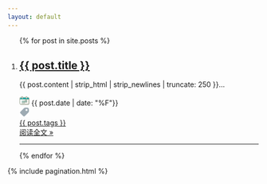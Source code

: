 ```yaml
---
layout: default
---
```


<div class="main-post-list hidden">

  <ol class="post-list">
   {% for post in site.posts %}
<!--                                       <li> -->
<!--                                         <a href="{{ post.url }}">{{ post.title }}</a> -->
<!--                                       </li> -->
    <li>
      <h2 class="post-list__post-title post-title"><a href="{{ post.url }}" title="访问 {{ post.title }}">{{ post.title }}</a></h2>
      <p class="excerpt">{{ post.content | strip_html | strip_newlines | truncate: 250 }}&hellip;</p>
      <div class="post-list__meta">
        <time datetime="{{post.date | date: date_to_xmlschema}}" class="post-list__meta--date date">
          <img src="/images/calendar.png" width="20px" />
          {{ post.date | date: "%F"}}</time>
        <div class = "tag-img-icon">
          <img src="/images/tag-icon.svg" width="20px" />
        </div>
        <a href="/tags">
          <div class = "post-list-icon-mate">
            <span class="post-list__meta--tags-right">{{ post.tags }}</span>
          </div>
          <div class = "post-list-small-mate">
          <a class="btn-border-small" href={{ post.url }}>阅读全文 » </a>
          </div>
        </a>
      </div>
      <hr class="post-list__divider" />
    </li>
    {% endfor %}
  </ol>

  {% include pagination.html %}

</div>
